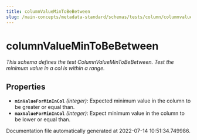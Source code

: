 ```yaml
---
title: columnValueMinToBeBetween
slug: /main-concepts/metadata-standard/schemas/tests/column/columnvaluemintobebetween
---
```


# columnValueMinToBeBetween

*This schema defines the test ColumnValueMinToBeBetween. Test the minimum value in a col is within a range.*

## Properties

- **`minValueForMinInCol`** *(integer)*: Expected minimum value in the column to be greater or equal than.
- **`maxValueForMinInCol`** *(integer)*: Expect minimum value in the column to be lower or equal than.


Documentation file automatically generated at 2022-07-14 10:51:34.749986.
